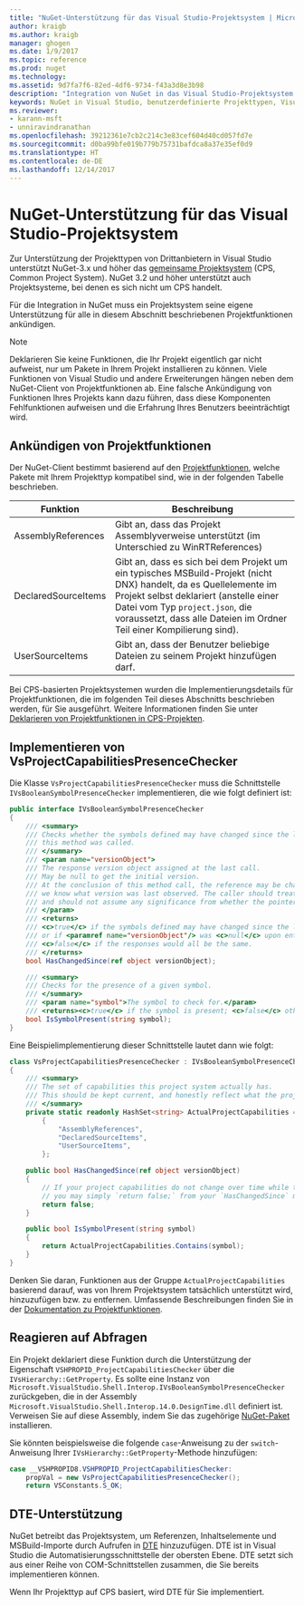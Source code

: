 ```yaml
---
title: "NuGet-Unterstützung für das Visual Studio-Projektsystem | Microsoft-Dokumentation"
author: kraigb
ms.author: kraigb
manager: ghogen
ms.date: 1/9/2017
ms.topic: reference
ms.prod: nuget
ms.technology: 
ms.assetid: 9d7fa7f6-82ed-4df6-9734-f43a3d8e3b98
description: "Integration von NuGet in das Visual Studio-Projektsystem für Projekttypen von Drittanbietern."
keywords: NuGet in Visual Studio, benutzerdefinierte Projekttypen, Visual Studio-Projekte
ms.reviewer:
- karann-msft
- unniravindranathan
ms.openlocfilehash: 39212361e7cb2c214c3e83cef604d40cd057fd7e
ms.sourcegitcommit: d0ba99bfe019b779b75731bafdca8a37e35ef0d9
ms.translationtype: HT
ms.contentlocale: de-DE
ms.lasthandoff: 12/14/2017
---
```

# <a name="nuget-support-for-the-visual-studio-project-system"></a>NuGet-Unterstützung für das Visual Studio-Projektsystem

Zur Unterstützung der Projekttypen von Drittanbietern in Visual Studio unterstützt NuGet-3.x und höher das [gemeinsame Projektsystem](https://github.com/Microsoft/VSProjectSystem/blob/master/doc/overview/intro.md) (CPS, Common Project System). NuGet 3.2 und höher unterstützt auch Projektsysteme, bei denen es sich nicht um CPS handelt.

Für die Integration in NuGet muss ein Projektsystem seine eigene Unterstützung für alle in diesem Abschnitt beschriebenen Projektfunktionen ankündigen.


> [!NOTE]
> Deklarieren Sie keine Funktionen, die Ihr Projekt eigentlich gar nicht aufweist, nur um Pakete in Ihrem Projekt installieren zu können. Viele Funktionen von Visual Studio und andere Erweiterungen hängen neben dem NuGet-Client von Projektfunktionen ab. Eine falsche Ankündigung von Funktionen Ihres Projekts kann dazu führen, dass diese Komponenten Fehlfunktionen aufweisen und die Erfahrung Ihres Benutzers beeinträchtigt wird.

## <a name="advertise-project-capabilities"></a>Ankündigen von Projektfunktionen

Der NuGet-Client bestimmt basierend auf den [Projektfunktionen](https://github.com/Microsoft/VSProjectSystem/blob/master/doc/overview/about_project_capabilities.md), welche Pakete mit Ihrem Projekttyp kompatibel sind, wie in der folgenden Tabelle beschrieben.


|Funktion|Beschreibung|
|----------------|-----------|
|AssemblyReferences|Gibt an, dass das Projekt Assemblyverweise unterstützt (im Unterschied zu WinRTReferences)|
|DeclaredSourceItems|Gibt an, dass es sich bei dem Projekt um ein typisches MSBuild-Projekt (nicht DNX) handelt, da es Quellelemente im Projekt selbst deklariert (anstelle einer Datei vom Typ `project.json`, die voraussetzt, dass alle Dateien im Ordner Teil einer Kompilierung sind).|
|UserSourceItems|Gibt an, dass der Benutzer beliebige Dateien zu seinem Projekt hinzufügen darf.|

Bei CPS-basierten Projektsystemen wurden die Implementierungsdetails für Projektfunktionen, die im folgenden Teil dieses Abschnitts beschrieben werden, für Sie ausgeführt. Weitere Informationen finden Sie unter [Deklarieren von Projektfunktionen in CPS-Projekten](https://github.com/Microsoft/VSProjectSystem/blob/master/doc/overview/about_project_capabilities.md#how-to-declare-project-capabilities-in-your-project).

## <a name="implementing-vsprojectcapabilitiespresencechecker"></a>Implementieren von VsProjectCapabilitiesPresenceChecker

Die Klasse `VsProjectCapabilitiesPresenceChecker` muss die Schnittstelle `IVsBooleanSymbolPresenceChecker` implementieren, die wie folgt definiert ist:

```cs
public interface IVsBooleanSymbolPresenceChecker
{
    /// <summary>
    /// Checks whether the symbols defined may have changed since the last time
    /// this method was called.
    /// </summary>
    /// <param name="versionObject">
    /// The response version object assigned at the last call.
    /// May be null to get the initial version.
    /// At the conclusion of this method call, the reference may be changed so that on a subsequent call
    /// we know what version was last observed. The caller should treat this value as an opaque object,
    /// and should not assume any significance from whether the pointer changed or not.
    /// </param>
    /// <returns>
    /// <c>true</c> if the symbols defined may have changed since the last call to this method
    /// or if <paramref name="versionObject"/> was <c>null</c> upon entering this method.
    /// <c>false</c> if the responses would all be the same.
    /// </returns>
    bool HasChangedSince(ref object versionObject);

    /// <summary>
    /// Checks for the presence of a given symbol.
    /// </summary>
    /// <param name="symbol">The symbol to check for.</param>
    /// <returns><c>true</c> if the symbol is present; <c>false</c> otherwise.</returns>
    bool IsSymbolPresent(string symbol);
}
```


Eine Beispielimplementierung dieser Schnittstelle lautet dann wie folgt:
    
```cs
class VsProjectCapabilitiesPresenceChecker : IVsBooleanSymbolPresenceChecker
{
    /// <summary>
    /// The set of capabilities this project system actually has.
    /// This should be kept current, and honestly reflect what the project can do.
    /// </summary>
    private static readonly HashSet<string> ActualProjectCapabilities = new HashSet<string>(StringComparer.OrdinalIgnoreCase)
        {
            "AssemblyReferences",
            "DeclaredSourceItems",
            "UserSourceItems",
        };

    public bool HasChangedSince(ref object versionObject)
    {
        // If your project capabilities do not change over time while the project is open,
        // you may simply `return false;` from your `HasChangedSince` method.
        return false;
    }

    public bool IsSymbolPresent(string symbol)
    {
        return ActualProjectCapabilities.Contains(symbol);
    }
}
```

Denken Sie daran, Funktionen aus der Gruppe `ActualProjectCapabilities` basierend darauf, was von Ihrem Projektsystem tatsächlich unterstützt wird, hinzuzufügen bzw. zu entfernen. Umfassende Beschreibungen finden Sie in der [Dokumentation zu Projektfunktionen](https://github.com/Microsoft/VSProjectSystem/blob/master/doc/overview/project_capabilities.md).

## <a name="responding-to-queries"></a>Reagieren auf Abfragen

Ein Projekt deklariert diese Funktion durch die Unterstützung der Eigenschaft `VSHPROPID_ProjectCapabilitiesChecker` über die `IVsHierarchy::GetProperty`. Es sollte eine Instanz von `Microsoft.VisualStudio.Shell.Interop.IVsBooleanSymbolPresenceChecker` zurückgeben, die in der Assembly `Microsoft.VisualStudio.Shell.Interop.14.0.DesignTime.dll` definiert ist. Verweisen Sie auf diese Assembly, indem Sie das zugehörige [NuGet-Paket](https://www.nuget.org/packages/Microsoft.VisualStudio.Shell.Interop.14.0.DesignTime) installieren.

Sie könnten beispielsweise die folgende `case`-Anweisung zu der `switch`-Anweisung Ihrer `IVsHierarchy::GetProperty`-Methode hinzufügen:

```cs
case __VSHPROPID8.VSHPROPID_ProjectCapabilitiesChecker:
    propVal = new VsProjectCapabilitiesPresenceChecker();
    return VSConstants.S_OK;
```


## <a name="dte-support"></a>DTE-Unterstützung

NuGet betreibt das Projektsystem, um Referenzen, Inhaltselemente und MSBuild-Importe durch Aufrufen in [DTE](https://msdn.microsoft.com/library/mt452175.aspx) hinzuzufügen. DTE ist in Visual Studio die Automatisierungsschnittstelle der obersten Ebene. DTE setzt sich aus einer Reihe von COM-Schnittstellen zusammen, die Sie bereits implementieren können.

Wenn Ihr Projekttyp auf CPS basiert, wird DTE für Sie implementiert.
